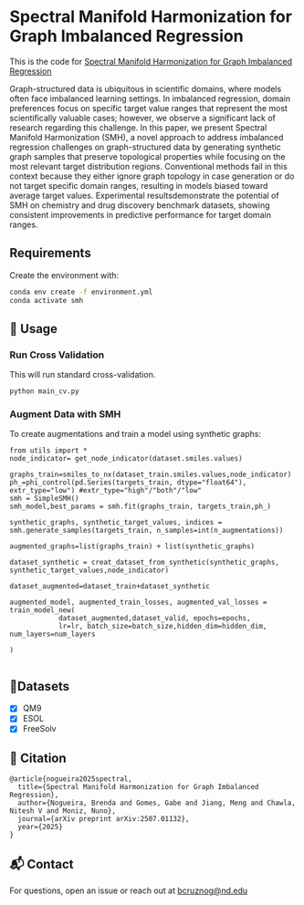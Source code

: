 # Spectral Manifold Harmonization for Graph Imbalanced Regression
This is the code for [Spectral Manifold Harmonization for Graph Imbalanced Regression](https://arxiv.org/abs/2507.01132)

Graph-structured data is ubiquitous in scientific domains, where models often face imbalanced learning settings. In imbalanced regression, domain preferences focus on specific target value ranges that represent the most scientifically valuable cases; however, we observe a significant lack of research regarding this challenge. In this paper, we present Spectral Manifold Harmonization (SMH), a novel approach to address imbalanced regression challenges on graph-structured data by generating synthetic graph samples that preserve topological properties while focusing on the most relevant target distribution regions. Conventional methods fail in this context because they either ignore graph topology in case generation or do not target specific domain ranges, resulting in models biased toward average target values. Experimental resultsdemonstrate the potential of SMH on chemistry and drug discovery benchmark datasets, showing consistent improvements in predictive performance for target domain ranges. 

##  Requirements

Create the environment with:
```bash
conda env create -f environment.yml
conda activate smh
```
## 🚀 Usage

### Run Cross Validation
This will run standard cross-validation.

```
python main_cv.py
```

### Augment Data with SMH

To create augmentations and train a model using synthetic graphs:
```
from utils import *
node_indicator= get_node_indicator(dataset.smiles.values)

graphs_train=smiles_to_nx(dataset_train.smiles.values,node_indicator)
ph_=phi_control(pd.Series(targets_train, dtype="float64"), extr_type="low") #extr_type="high"/"both"/"low"
smh = SimpleSMH()
smh_model,best_params = smh.fit(graphs_train, targets_train,ph_)

synthetic_graphs, synthetic_target_values, indices = smh.generate_samples(targets_train, n_samples=int(n_augmentations))

augmented_graphs=list(graphs_train) + list(synthetic_graphs)
                   
dataset_synthetic = creat_dataset_from_synthetic(synthetic_graphs, synthetic_target_values,node_indicator)
                    
dataset_augmented=dataset_train+dataset_synthetic

augmented_model, augmented_train_losses, augmented_val_losses = train_model_new(
            dataset_augmented,dataset_valid, epochs=epochs,
            lr=lr, batch_size=batch_size,hidden_dim=hidden_dim, num_layers=num_layers

)


```

## 🧪Datasets

- [x] QM9
- [x] ESOL
- [x] FreeSolv

## 📌 Citation
```
@article{nogueira2025spectral,
  title={Spectral Manifold Harmonization for Graph Imbalanced Regression},
  author={Nogueira, Brenda and Gomes, Gabe and Jiang, Meng and Chawla, Nitesh V and Moniz, Nuno},
  journal={arXiv preprint arXiv:2507.01132},
  year={2025}
}
```

## 📬 Contact
For questions, open an issue or reach out at bcruznog@nd.edu
